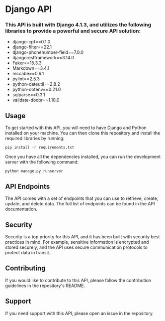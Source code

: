 # Django API 
### This API is built with Django 4.1.3, and utilizes the following libraries to provide a powerful and secure API solution:

- django-cpf==0.1.0
- django-filter==22.1
- django-phonenumber-field==7.0.0
- djangorestframework==3.14.0
- Faker==15.3.3
- Markdown==3.4.1
- mccabe==0.6.1
- pylint==2.5.3
- python-dateutil==2.8.2
- python-dotenv==0.21.0
- sqlparse==0.3.1
- validate-docbr==1.10.0

## Usage
To get started with this API, you will need to have Django and Python installed on your machine. You can then clone this repository and install the required libraries by running:
```
pip install -r requirements.txt
```

Once you have all the dependencies installed, you can run the development server with the following command:
```
python manage.py runserver
```

## API Endpoints
The API comes with a set of endpoints that you can use to retrieve, create, update, and delete data. The full list of endpoints can be found in the API documentation.

## Security
Security is a top priority for this API, and it has been built with security best practices in mind. For example, sensitive information is encrypted and stored securely, and the API uses secure communication protocols to protect data in transit.

## Contributing
If you would like to contribute to this API, please follow the contribution guidelines in the repository's README.

## Support
If you need support with this API, please open an issue in the repository.

